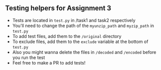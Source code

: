 ## Testing helpers for Assignment 3
 - Tests are located in `test.py` in /task1 and task2 respectively
 - You'll need to change the path of the `myunzip_path` and `myzip_path` in `test.py` 
 - To add test files, add them to the `/original` directory
 - To exclude files, add them to the `exclude` variable at the bottom of `test.py`
 - Also you might wanna delete the files in `/decoded` and `/encoded` before you run the test
 - Feel free to make a PR to add tests! 
